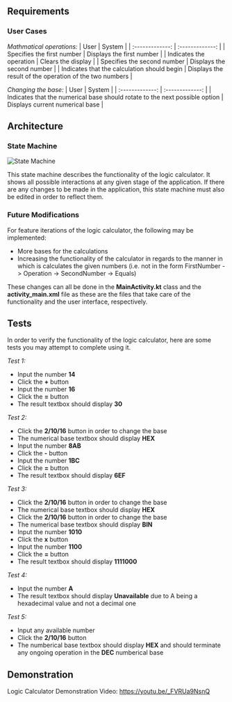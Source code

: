 ## Requirements

### User Cases

*Mathmatical operations:*
| User                                        | System                                                      |
| :-------------:                             | :-------------:                                             |
| Specifies the first number                  | Displays the first number                                   |
| Indicates the operation                     | Clears the display                                          |
| Specifies the second number                 | Displays the second number                                  |
| Indicates that the calculation should begin | Displays the result of the operation of the two numbers     |

*Changing the base:*
| User                                                                        | System                          |
| :-------------:                                                             | :-------------:                 |
| Indicates that the numerical base should rotate to the next possible option | Displays current numerical base |

## Architecture

### State Machine

![State Machine](https://cdn.discordapp.com/attachments/357577039445884950/733373526043656303/unknown.png)

This state machine describes the functionality of the logic calculator. It shows all possible interactions at any given stage of the application. If there are any changes to be made in the application, this state machine must also be edited in order to reflect them.

### Future Modifications

For feature iterations of the logic calculator, the following may be implemented:
- More bases for the calculations
- Increasing the functionality of the calculator in regards to the manner in which is calculates the given numbers (i.e. not in the form FirstNumber -> Operation -> SecondNumber -> Equals)

These changes can all be done in the **MainActivity.kt** class and the **activity_main.xml** file as these are the files that take care of the functionality and the user interface, respectively.

## Tests

In order to verify the functionality of the logic calculator, here are some tests you may attempt to complete using it.

*Test 1:*
- Input the number **14**
- Click the **+** button
- Input the number **16**
- Click the **=** button
- The result textbox should display **30**

*Test 2:*
- Click the **2/10/16** button in order to change the base
- The numerical base textbox should display **HEX**
- Input the number **8AB**
- Click the **-** button
- Input the number **1BC**
- Click the **=** button
- The result textbox should display **6EF**


*Test 3:*
- Click the **2/10/16** button in order to change the base
- The numerical base textbox should display **HEX**
- Click the **2/10/16** button in order to change the base
- The numerical base textbox should display **BIN**
- Input the number **1010**
- Click the **x** button
- Input the number **1100**
- Click the **=** button
- The result textbox should display **1111000**

*Test 4:*
- Input the number **A**
- The result textbox should display **Unavailable** due to A being a hexadecimal value and not a decimal one

*Test 5:*
- Input any available number
- Click the **2/10/16** button
- The numberical base textbox should display **HEX** and should terminate any ongoing operation in the **DEC** numberical base

## Demonstration
Logic Calculator Demonstration Video: https://youtu.be/_FVRUa9NsnQ
